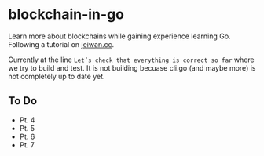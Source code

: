 # blockchain-in-go

Learn more about blockchains while gaining experience learning Go. Following a tutorial on [jeiwan.cc](https://jeiwan.cc/posts/building-blockchain-in-go-part-4/).

Currently at the line `Let’s check that everything is correct so far` where we try to build and test. It is not building becuase cli.go (and maybe more) is not completely up to date yet.

## To Do

- Pt. 4
- Pt. 5
- Pt. 6
- Pt. 7
